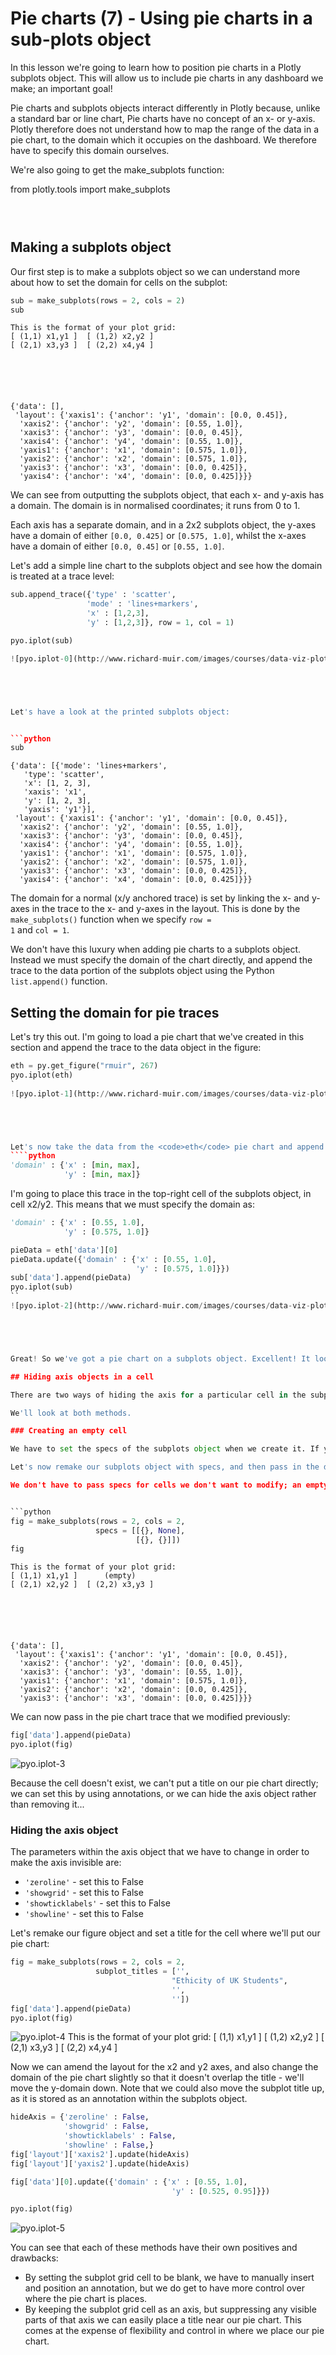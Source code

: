
# Pie charts (7) - Using pie charts in a sub-plots object

In this lesson we're going to learn how to position pie charts in a Plotly subplots object. This will allow us to include pie charts in any dashboard we make; an important goal!

Pie charts and subplots objects interact differently in Plotly because, unlike a standard bar or line chart, Pie charts have no concept of an x- or y-axis. Plotly therefore does not understand how to map the range of the data in a pie chart, to the domain which it occupies on the dashboard. We therefore  have to specify this domain ourselves.



We're also going to get the make_subplots function:



from plotly.tools import make_subplots



```python

 
```





## Making a subplots object

Our first step is to make a subplots object so we can understand more about how to set the domain for cells on the subplot:


```python
sub = make_subplots(rows = 2, cols = 2)
sub
```

    This is the format of your plot grid:
    [ (1,1) x1,y1 ]  [ (1,2) x2,y2 ]
    [ (2,1) x3,y3 ]  [ (2,2) x4,y4 ]
    
    




    {'data': [],
     'layout': {'xaxis1': {'anchor': 'y1', 'domain': [0.0, 0.45]},
      'xaxis2': {'anchor': 'y2', 'domain': [0.55, 1.0]},
      'xaxis3': {'anchor': 'y3', 'domain': [0.0, 0.45]},
      'xaxis4': {'anchor': 'y4', 'domain': [0.55, 1.0]},
      'yaxis1': {'anchor': 'x1', 'domain': [0.575, 1.0]},
      'yaxis2': {'anchor': 'x2', 'domain': [0.575, 1.0]},
      'yaxis3': {'anchor': 'x3', 'domain': [0.0, 0.425]},
      'yaxis4': {'anchor': 'x4', 'domain': [0.0, 0.425]}}}



We can see from outputting the subplots object, that each x- and y-axis has a domain. The domain is in normalised coordinates; it runs from 0 to 1.

Each axis has a separate domain, and in a 2x2 subplots object, the y-axes have a domain of either <code>[0.0, 0.425]</code> or <code>[0.575, 1.0]</code>, whilst the x-axes have a domain of either <code>[0.0, 0.45]</code> or <code>[0.55, 1.0]</code>.

Let's add a simple line chart to the subplots object and see how the domain is treated at a trace level:


```python
sub.append_trace({'type' : 'scatter',
                 'mode' : 'lines+markers',
                 'x' : [1,2,3],
                 'y' : [1,2,3]}, row = 1, col = 1)

pyo.iplot(sub)

![pyo.iplot-0](http://www.richard-muir.com/images/courses/data-viz-plotly-python/testSection/Pie%20charts%20(7)%20-%20Using%20pie%20charts%20in%20a%20sub-plots%20object/pyo.iplot-0.png)```





Let's have a look at the printed subplots object:


```python
sub
```




    {'data': [{'mode': 'lines+markers',
       'type': 'scatter',
       'x': [1, 2, 3],
       'xaxis': 'x1',
       'y': [1, 2, 3],
       'yaxis': 'y1'}],
     'layout': {'xaxis1': {'anchor': 'y1', 'domain': [0.0, 0.45]},
      'xaxis2': {'anchor': 'y2', 'domain': [0.55, 1.0]},
      'xaxis3': {'anchor': 'y3', 'domain': [0.0, 0.45]},
      'xaxis4': {'anchor': 'y4', 'domain': [0.55, 1.0]},
      'yaxis1': {'anchor': 'x1', 'domain': [0.575, 1.0]},
      'yaxis2': {'anchor': 'x2', 'domain': [0.575, 1.0]},
      'yaxis3': {'anchor': 'x3', 'domain': [0.0, 0.425]},
      'yaxis4': {'anchor': 'x4', 'domain': [0.0, 0.425]}}}



The domain for a normal (x/y anchored trace) is set by linking the x- and y-axes in the trace to the x- and y-axes in the layout. This is done by the <code>make_subplots()</code> function when we specify <code>row = 1</code> and <code>col = 1</code>.

We don't have this luxury when adding pie charts to a subplots object. Instead we must specify the domain of the chart directly, and append the trace to the data portion of the subplots object using the Python <code>list.append()</code> function.

## Setting the domain for pie traces

Let's try this out. I'm going to load a pie chart that we've created in this section and append the trace to the data object in the figure:


```python
eth = py.get_figure("rmuir", 267)
pyo.iplot(eth)
`
![pyo.iplot-1](http://www.richard-muir.com/images/courses/data-viz-plotly-python/testSection/Pie%20charts%20(7)%20-%20Using%20pie%20charts%20in%20a%20sub-plots%20object/pyo.iplot-1.png)``





Let's now take the data from the <code>eth</code> pie chart and append it to the data in the <code>sub</code> subplots object. In order for this trace to be accepted, we must specify a domain in the form:
````python
'domain' : {'x' : [min, max],
            'y' : [min, max]}
````
I'm going to place this trace in the top-right cell of the subplots object, in cell x2/y2. This means that we must specify the domain as:
````python
'domain' : {'x' : [0.55, 1.0],
            'y' : [0.575, 1.0]}
````


```python
pieData = eth['data'][0]
pieData.update({'domain' : {'x' : [0.55, 1.0],
                            'y' : [0.575, 1.0]}})
sub['data'].append(pieData)
pyo.iplot(sub)
``
![pyo.iplot-2](http://www.richard-muir.com/images/courses/data-viz-plotly-python/testSection/Pie%20charts%20(7)%20-%20Using%20pie%20charts%20in%20a%20sub-plots%20object/pyo.iplot-2.png)`





Great! So we've got a pie chart on a subplots object. Excellent! It looks a bit messy though. Let's set the specs of the subplots object to remove the axis objects in the cell where we've positioned the pie chart:

## Hiding axis objects in a cell

There are two ways of hiding the axis for a particular cell in the subplots object. The first is to set the specs of the subplots object to create an empty cell, and the second is to hide all of the visible parts of the axis objects.

We'll look at both methods.

### Creating an empty cell

We have to set the specs of the subplots object when we create it. If you remember from the bar chart section, we pass a nested list of dictionaries to the <code>specs</code> parameter, and can set a particular cell to <code>'none'</code> to suppress the axis part of that cell.

Let's now remake our subplots object with specs, and then pass in the data again to populate it.

We don't have to pass specs for cells we don't want to modify; an empty dictionary will suffice. I'm also only setting the title for the cell that we're going to put the pie chart in.


```python
fig = make_subplots(rows = 2, cols = 2,
                   specs = [[{}, None],
                            [{}, {}]])
fig
```

    This is the format of your plot grid:
    [ (1,1) x1,y1 ]      (empty)    
    [ (2,1) x2,y2 ]  [ (2,2) x3,y3 ]
    
    




    {'data': [],
     'layout': {'xaxis1': {'anchor': 'y1', 'domain': [0.0, 0.45]},
      'xaxis2': {'anchor': 'y2', 'domain': [0.0, 0.45]},
      'xaxis3': {'anchor': 'y3', 'domain': [0.55, 1.0]},
      'yaxis1': {'anchor': 'x1', 'domain': [0.575, 1.0]},
      'yaxis2': {'anchor': 'x2', 'domain': [0.0, 0.425]},
      'yaxis3': {'anchor': 'x3', 'domain': [0.0, 0.425]}}}



We can now pass in the pie chart trace that we modified previously:


```python
fig['data'].append(pieData)
pyo.iplot(fig)
```
![pyo.iplot-3](http://www.richard-muir.com/images/courses/data-viz-plotly-python/testSection/Pie%20charts%20(7)%20-%20Using%20pie%20charts%20in%20a%20sub-plots%20object/pyo.iplot-3.png)





Because the cell doesn't exist, we can't put a title on our pie chart directly; we can set this by using annotations, or we can hide the axis object rather than removing it...

### Hiding the axis object

The parameters within the axis object that we have to change in order to make the axis invisible are:
- <code>'zeroline'</code> - set this to False
- <code>'showgrid'</code> - set this to False
- <code>'showticklabels'</code> - set this to False
- <code>'showline'</code> - set this to False

Let's remake our figure object and set a title for the cell where we'll put our pie chart:


```python
fig = make_subplots(rows = 2, cols = 2,
                   subplot_titles = ['', 
                                    "Ethicity of UK Students",
                                    '',
                                    ''])
fig['data'].append(pieData)
pyo.iplot(fig)
```

![pyo.iplot-4](http://www.richard-muir.com/images/courses/data-viz-plotly-python/testSection/Pie%20charts%20(7)%20-%20Using%20pie%20charts%20in%20a%20sub-plots%20object/pyo.iplot-4.png)
    This is the format of your plot grid:
    [ (1,1) x1,y1 ]  [ (1,2) x2,y2 ]
    [ (2,1) x3,y3 ]  [ (2,2) x4,y4 ]
    
    





Now we can amend the layout for the x2 and y2 axes, and also change the domain of the pie chart slightly so that it doesn't overlap the title - we'll move the y-domain down. Note that we could also move the subplot title up, as it is stored as an annotation within the subplots object.


```python
hideAxis = {'zeroline' : False,
            'showgrid' : False,
            'showticklabels' : False,
            'showline' : False,}
fig['layout']['xaxis2'].update(hideAxis)
fig['layout']['yaxis2'].update(hideAxis)

fig['data'][0].update({'domain' : {'x' : [0.55, 1.0],
                                    'y' : [0.525, 0.95]}})

pyo.iplot(fig)
```


![pyo.iplot-5](http://www.richard-muir.com/images/courses/data-viz-plotly-python/testSection/Pie%20charts%20(7)%20-%20Using%20pie%20charts%20in%20a%20sub-plots%20object/pyo.iplot-5.png)



You can see that each of these methods have their own positives and drawbacks:
- By setting the subplot grid cell to be blank, we have to manually insert and position an annotation, but we do get to have more control over where the pie chart is places.
- By keeping the subplot grid cell as an axis, but suppressing any visible parts of that axis we can easily place a title near our pie chart. This comes at the expense of flexibility and control in where we place our pie chart.



